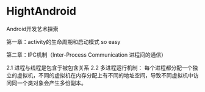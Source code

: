 # HightAndroid
Android开发艺术探索


第一章：activity的生命周期和启动模式
  so easy
  
第二章：IPC机制（Inter-Process Communication 进程间的通信）

  2.1 进程与线程是包含于被包含关系
  2.2 多进程运行机制：
  每个进程都分配一个独立的虚拟机，不同的虚拟机在内存分配上有不同的地址空间，导致不同虚拟机中访问同一个类对象会产生多份副本。
  
  
  
  
    

